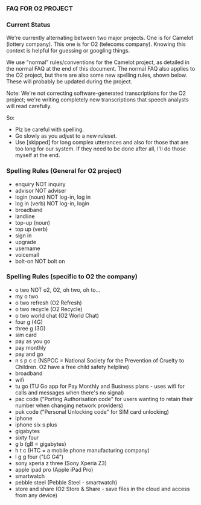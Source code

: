 ### FAQ FOR O2 PROJECT

### Current Status

We're currently alternating between two major projects. One is for Camelot (lottery company). This one is for O2 (telecoms company). Knowing this context is helpful for guessing or googling things.

We use "normal" rules/conventions for the Camelot project, as detailed in the normal FAQ at the end of this document. The normal FAQ also applies to the O2 project, but there are also some new spelling rules, shown below. These will probably be updated during the project. 

Note: We're not correcting software-generated transcriptions for the O2 project; we're writing completely new transcriptions that speech analysts will read carefully. 

So: 
- Plz be careful with spelling. 
- Go slowly as you adjust to a new ruleset. 
- Use [skipped] for long complex utterances and also for those that are too long for our system. If they need to be done after all, I'll do those myself at the end. 


### Spelling Rules (General for O2 project)

- enquiry	NOT inquiry	
- advisor	NOT adviser	
- login (noun) 	NOT log-in, log in	
- log in (verb)	NOT log-in, login	
- broadband		
- landline		
- top-up (noun)		
- top up (verb)		
- sign in		
- upgrade		
- username		
- voicemail		
- bolt-on	NOT bolt on


### Spelling Rules (specific to O2 the company)

- o two 	NOT o2, O2, oh two, oh to...
- my o two
- o two refresh	(O2 Refresh)
- o two recycle	(O2 Recycle)
- o two world chat	(O2 World Chat)
- four g	(4G)
- three g	(3G)
- sim card	
- pay as you go
- pay monthly
- pay and go
- n s p c c		(NSPCC = National Society for the Prevention of Cruelty to Children. O2 have a free child safety helpline)
- broadband
- wifi
- tu go		(TU Go app for Pay Monthly and Business plans - uses wifi for calls and messages when there's no signal)
- pac code	("Porting Authorisation code" for users wanting to retain their number when changing network providers)
- puk code	("Personal Unlocking code" for SIM card unlocking)
- iphone
- iphone six s plus
- gigabytes
- sixty four 
- g b 	(gB = gigabytes)
- h t c		(HTC = a mobile phone manufacturing company)
- l g g four 	("LG G4")
- sony xperia z three	(Sony Xperia Z3)
- apple ipad pro 	(Apple iPad Pro)
- smartwatch	
- pebble steel	(Pebble Steel - smartwatch)
- store and share		(O2 Store & Share - save files in the cloud and access from any device)







